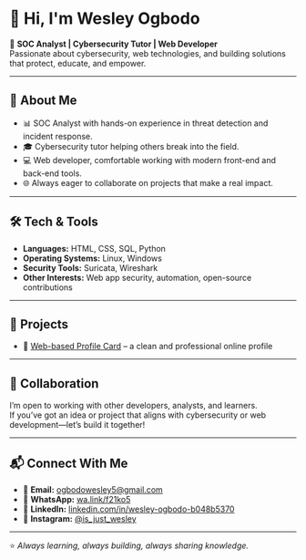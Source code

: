 # 👋 Hi, I'm Wesley Ogbodo  

🔹 **SOC Analyst | Cybersecurity Tutor | Web Developer**  
Passionate about cybersecurity, web technologies, and building solutions that protect, educate, and empower.  

---

## 🚀 About Me  
- 📊 SOC Analyst with hands-on experience in threat detection and incident response.  
- 🎓 Cybersecurity tutor helping others break into the field.  
- 💻 Web developer, comfortable working with modern front-end and back-end tools.  
- 🌐 Always eager to collaborate on projects that make a real impact.  

---

## 🛠️ Tech & Tools  
- **Languages:** HTML, CSS, SQL, Python  
- **Operating Systems:** Linux, Windows  
- **Security Tools:** Suricata, Wireshark  
- **Other Interests:** Web app security, automation, open-source contributions  

---

## 📂 Projects  
- 🔗 [Web-based Profile Card](https://wesleyogbodo.github.io/Profile-card/) – a clean and professional online profile  

---

## 🤝 Collaboration  
I’m open to working with other developers, analysts, and learners.  
If you’ve got an idea or project that aligns with cybersecurity or web development—let’s build it together!  

---

## 📬 Connect With Me  
- 📧 **Email:** [ogbodowesley5@gmail.com](mailto:ogbodowesley5@gmail.com)  
- 🔗 **WhatsApp:** [wa.link/f21ko5](https://wa.link/f21ko5)  
- 💼 **LinkedIn:** [linkedin.com/in/wesley-ogbodo-b048b5370](https://ng.linkedin.com/in/wesley-ogbodo-b048b5370)  
- 📸 **Instagram:** [@is_just_wesley](https://www.instagram.com/is_just_wesley/)  

---

⭐️ *Always learning, always building, always sharing knowledge.*  
